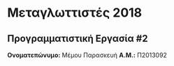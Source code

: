 # Μεταγλωττιστές 2018
## Προγραμματιστική Εργασία #2

**Ονοματεπώνυμο:** Μέμου Παρασκευή
**Α.Μ.:** Π2013092

